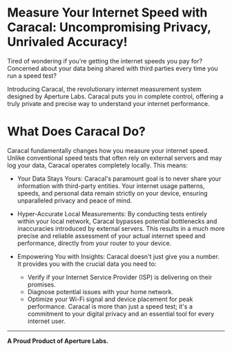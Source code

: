 # Measure Your Internet Speed with Caracal: Uncompromising Privacy, Unrivaled Accuracy!

Tired of wondering if you're getting the internet speeds you pay for? Concerned about your data being shared with third parties every time you run a speed test?

Introducing Caracal, the revolutionary internet measurement system designed by Aperture Labs. Caracal puts you in complete control, offering a truly private and precise way to understand your internet performance.

# What Does Caracal Do?

Caracal fundamentally changes how you measure your internet speed. Unlike conventional speed tests that often rely on external servers and may log your data, Caracal operates completely locally. This means:

 * Your Data Stays Yours: Caracal's paramount goal is to never share your information with third-party entities. Your internet usage patterns, speeds, and personal data remain strictly on your device, ensuring unparalleled privacy and peace of mind.

 * Hyper-Accurate Local Measurements: By conducting tests entirely within your local network, Caracal bypasses potential bottlenecks and inaccuracies introduced by external servers. This results in a much more precise and reliable assessment of your actual internet speed and performance, directly from your router to your device.

 * Empowering You with Insights: Caracal doesn't just give you a number. It provides you with the crucial data you need to:
   * Verify if your Internet Service Provider (ISP) is delivering on their promises.
   * Diagnose potential issues with your home network.
   * Optimize your Wi-Fi signal and device placement for peak performance.
Caracal is more than just a speed test; it's a commitment to your digital privacy and an essential tool for every internet user.

---

**A Proud Product of Aperture Labs.**